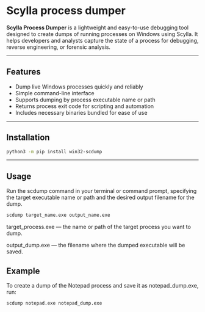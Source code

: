 # Scylla process dumper

**Scylla Process Dumper** is a lightweight and easy-to-use debugging tool designed to create dumps of running processes on Windows using Scylla. It helps developers and analysts capture the state of a process for debugging, reverse engineering, or forensic analysis.

---

## Features

- Dump live Windows processes quickly and reliably
- Simple command-line interface
- Supports dumping by process executable name or path
- Returns process exit code for scripting and automation
- Includes necessary binaries bundled for ease of use

---

## Installation

```bash
python3 -m pip install win32-scdump
```

---

## Usage

Run the scdump command in your terminal or command prompt, specifying the target executable name or path and the desired output filename for the dump.

```bash
scdump target_name.exe output_name.exe
```

target_process.exe — the name or path of the target process you want to dump.

output_dump.exe — the filename where the dumped executable will be saved.


## Example

To create a dump of the Notepad process and save it as notepad_dump.exe, run:

```bash
scdump notepad.exe notepad_dump.exe
```